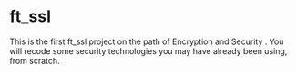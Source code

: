 # ft_ssl
This is the first ft_ssl project on the path of Encryption and Security .  You will recode some security technologies you may have already been using, from scratch.
